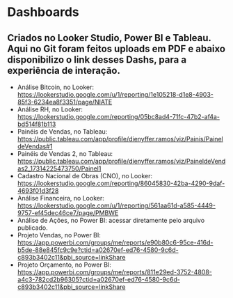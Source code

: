 # Dashboards
## Criados no Looker Studio, Power BI e Tableau. Aqui no **Git** foram feitos uploads em PDF e abaixo disponibilizo o link desses Dashs, para a experiência de interação.

* Análise Bitcoin, no Looker: https://lookerstudio.google.com/u/1/reporting/1e105218-d1e8-4903-85f3-6234ea8f3351/page/NIATE
* Análise RH, no Looker: https://lookerstudio.google.com/reporting/05bc8ad4-71fc-47b2-af4a-bd514f81b113
* Painéis de Vendas, no Tableau: https://public.tableau.com/app/profile/dienyffer.ramos/viz/Painis/PaineldeVendas#1
* Painéis de Vendas 2, no Tableau: https://public.tableau.com/app/profile/dienyffer.ramos/viz/PaineldeVendas2_17314225473750/Painel1
* Cadastro Nacional de Obras (CNO), no Looker: https://lookerstudio.google.com/reporting/86045830-42ba-4290-9daf-4693f01d3f28
* Análise Financeira, no Looker: https://lookerstudio.google.com/u/1/reporting/561aa61d-a585-4449-9757-ef45dec46ce7/page/PMBWE
* Análise de Ações, no Power BI: acessar diretamente pelo arquivo publicado.
* Projeto Vendas, no Power BI: https://app.powerbi.com/groups/me/reports/e90b80c6-95ce-416d-b5de-88e845fc9c9e?ctid=a02670ef-ed76-4580-9c6d-c893b3402c11&pbi_source=linkShare
* Projeto Orçamento, no Power BI: https://app.powerbi.com/groups/me/reports/811e29ed-3752-4808-a4c3-782cd2b96305?ctid=a02670ef-ed76-4580-9c6d-c893b3402c11&pbi_source=linkShare
